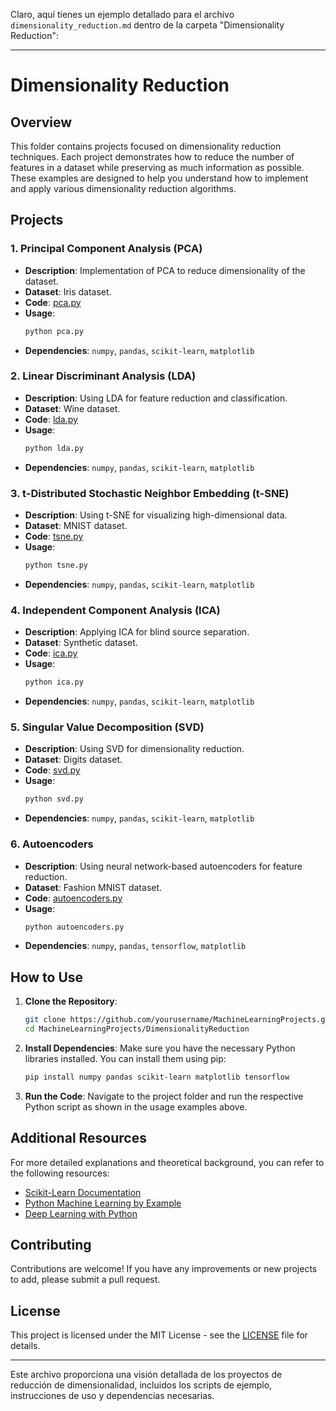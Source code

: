 Claro, aquí tienes un ejemplo detallado para el archivo `dimensionality_reduction.md` dentro de la carpeta "Dimensionality Reduction":

---

# Dimensionality Reduction

## Overview

This folder contains projects focused on dimensionality reduction techniques. Each project demonstrates how to reduce the number of features in a dataset while preserving as much information as possible. These examples are designed to help you understand how to implement and apply various dimensionality reduction algorithms.

## Projects

### 1. Principal Component Analysis (PCA)
- **Description**: Implementation of PCA to reduce dimensionality of the dataset.
- **Dataset**: Iris dataset.
- **Code**: [pca.py](pca.py)
- **Usage**: 
    ```bash
    python pca.py
    ```
- **Dependencies**: `numpy`, `pandas`, `scikit-learn`, `matplotlib`

### 2. Linear Discriminant Analysis (LDA)
- **Description**: Using LDA for feature reduction and classification.
- **Dataset**: Wine dataset.
- **Code**: [lda.py](lda.py)
- **Usage**:
    ```bash
    python lda.py
    ```
- **Dependencies**: `numpy`, `pandas`, `scikit-learn`, `matplotlib`

### 3. t-Distributed Stochastic Neighbor Embedding (t-SNE)
- **Description**: Using t-SNE for visualizing high-dimensional data.
- **Dataset**: MNIST dataset.
- **Code**: [tsne.py](tsne.py)
- **Usage**:
    ```bash
    python tsne.py
    ```
- **Dependencies**: `numpy`, `pandas`, `scikit-learn`, `matplotlib`

### 4. Independent Component Analysis (ICA)
- **Description**: Applying ICA for blind source separation.
- **Dataset**: Synthetic dataset.
- **Code**: [ica.py](ica.py)
- **Usage**:
    ```bash
    python ica.py
    ```
- **Dependencies**: `numpy`, `pandas`, `scikit-learn`, `matplotlib`

### 5. Singular Value Decomposition (SVD)
- **Description**: Using SVD for dimensionality reduction.
- **Dataset**: Digits dataset.
- **Code**: [svd.py](svd.py)
- **Usage**:
    ```bash
    python svd.py
    ```
- **Dependencies**: `numpy`, `pandas`, `scikit-learn`, `matplotlib`

### 6. Autoencoders
- **Description**: Using neural network-based autoencoders for feature reduction.
- **Dataset**: Fashion MNIST dataset.
- **Code**: [autoencoders.py](autoencoders.py)
- **Usage**:
    ```bash
    python autoencoders.py
    ```
- **Dependencies**: `numpy`, `pandas`, `tensorflow`, `matplotlib`

## How to Use

1. **Clone the Repository**:
    ```bash
    git clone https://github.com/yourusername/MachineLearningProjects.git
    cd MachineLearningProjects/DimensionalityReduction
    ```

2. **Install Dependencies**:
    Make sure you have the necessary Python libraries installed. You can install them using pip:
    ```bash
    pip install numpy pandas scikit-learn matplotlib tensorflow
    ```

3. **Run the Code**:
    Navigate to the project folder and run the respective Python script as shown in the usage examples above.

## Additional Resources

For more detailed explanations and theoretical background, you can refer to the following resources:
- [Scikit-Learn Documentation](https://scikit-learn.org/stable/documentation.html)
- [Python Machine Learning by Example](https://www.packtpub.com/product/python-machine-learning-by-example/9781789616721)
- [Deep Learning with Python](https://www.manning.com/books/deep-learning-with-python)

## Contributing

Contributions are welcome! If you have any improvements or new projects to add, please submit a pull request.

## License

This project is licensed under the MIT License - see the [LICENSE](LICENSE) file for details.

---

Este archivo proporciona una visión detallada de los proyectos de reducción de dimensionalidad, incluidos los scripts de ejemplo, instrucciones de uso y dependencias necesarias.